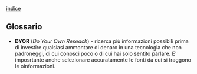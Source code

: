 [indice](README.md)
## Glossario
* __DYOR__ (_Do Your Own Reseach_) - ricerca più informazioni possibili prima di investire qualsiasi ammontare di denaro in una tecnologia che non padroneggi, di cui conosci poco o di cui hai solo sentito parlare. E' imposrtante anche selezionare accuratamente le fonti da cui si traggono le oinformazioni.
